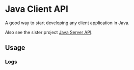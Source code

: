 # Java Client API

A good way to start developing any client application in Java. 

Also see the sister project [Java Server API](https://github.com/mxro/server-api).

## Usage

### Logs


